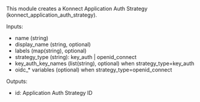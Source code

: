 This module creates a Konnect Application Auth Strategy (konnect_application_auth_strategy).

Inputs:

- name (string)
- display_name (string, optional)
- labels (map(string), optional)
- strategy_type (string): key_auth | openid_connect
- key_auth_key_names (list(string), optional) when strategy_type=key_auth
- oidc\_\* variables (optional) when strategy_type=openid_connect

Outputs:

- id: Application Auth Strategy ID

